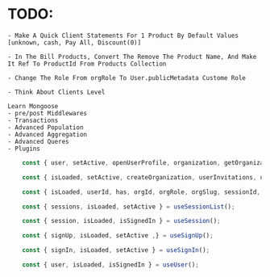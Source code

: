 # TODO:

    - Make A Quick Client Statements For 1 Product By Default Values [unknown, cash, Pay All, Discount(0)]

    - In The Bill Products, Convert The Remove The Product Name, And Make It Ref To ProductId From Products Collection

    - Change The Role From orgRole To User.publicMetadata Custome Role

    - Think About Clients Level

    Learn Mongoose
    - pre/post Middlewares
    - Transactions
    - Advanced Population
    - Advanced Aggregation
    - Advanced Queres
    - Plugins

```ts
    const { user, setActive, openUserProfile, organization, getOrganization, createOrganization, client, frontendApi, ...rest } = useClerk();

    const { isLoaded, setActive, createOrganization, userInvitations, userMemberships, userSuggestions } = useOrganizationList();

    const { isLoaded, userId, has, orgId, orgRole, orgSlug, sessionId, actor, getToken, isSignedIn, signOut } = useAuth();

    const { sessions, isLoaded, setActive } = useSessionList();

    const { session, isLoaded, isSignedIn } = useSession();

    const { signUp, isLoaded, setActive ,} = useSignUp();

    const { signIn, isLoaded, setActive } = useSignIn();

    const { user, isLoaded, isSignedIn } = useUser();
```
